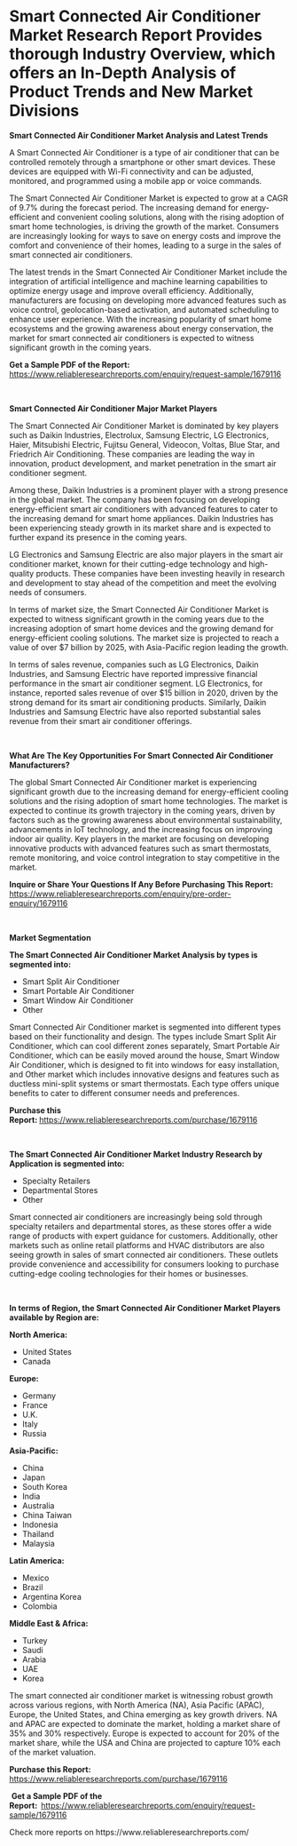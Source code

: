<p><h1>Smart Connected Air Conditioner Market Research Report Provides thorough Industry Overview, which offers an In-Depth Analysis of Product Trends and New Market Divisions</h1></p><p><strong>Smart Connected Air Conditioner Market Analysis and Latest Trends</strong></p>
<p><p>A Smart Connected Air Conditioner is a type of air conditioner that can be controlled remotely through a smartphone or other smart devices. These devices are equipped with Wi-Fi connectivity and can be adjusted, monitored, and programmed using a mobile app or voice commands.</p><p>The Smart Connected Air Conditioner Market is expected to grow at a CAGR of 9.7% during the forecast period. The increasing demand for energy-efficient and convenient cooling solutions, along with the rising adoption of smart home technologies, is driving the growth of the market. Consumers are increasingly looking for ways to save on energy costs and improve the comfort and convenience of their homes, leading to a surge in the sales of smart connected air conditioners.</p><p>The latest trends in the Smart Connected Air Conditioner Market include the integration of artificial intelligence and machine learning capabilities to optimize energy usage and improve overall efficiency. Additionally, manufacturers are focusing on developing more advanced features such as voice control, geolocation-based activation, and automated scheduling to enhance user experience. With the increasing popularity of smart home ecosystems and the growing awareness about energy conservation, the market for smart connected air conditioners is expected to witness significant growth in the coming years.</p></p>
<p><strong>Get a Sample PDF of the Report:&nbsp;</strong> <a href="https://www.reliableresearchreports.com/enquiry/request-sample/1679116">https://www.reliableresearchreports.com/enquiry/request-sample/1679116</a></p>
<p>&nbsp;</p>
<p><strong>Smart Connected Air Conditioner Major Market Players</strong></p>
<p><p>The Smart Connected Air Conditioner Market is dominated by key players such as Daikin Industries, Electrolux, Samsung Electric, LG Electronics, Haier, Mitsubishi Electric, Fujitsu General, Videocon, Voltas, Blue Star, and Friedrich Air Conditioning. These companies are leading the way in innovation, product development, and market penetration in the smart air conditioner segment.</p><p>Among these, Daikin Industries is a prominent player with a strong presence in the global market. The company has been focusing on developing energy-efficient smart air conditioners with advanced features to cater to the increasing demand for smart home appliances. Daikin Industries has been experiencing steady growth in its market share and is expected to further expand its presence in the coming years.</p><p>LG Electronics and Samsung Electric are also major players in the smart air conditioner market, known for their cutting-edge technology and high-quality products. These companies have been investing heavily in research and development to stay ahead of the competition and meet the evolving needs of consumers.</p><p>In terms of market size, the Smart Connected Air Conditioner Market is expected to witness significant growth in the coming years due to the increasing adoption of smart home devices and the growing demand for energy-efficient cooling solutions. The market size is projected to reach a value of over $7 billion by 2025, with Asia-Pacific region leading the growth.</p><p>In terms of sales revenue, companies such as LG Electronics, Daikin Industries, and Samsung Electric have reported impressive financial performance in the smart air conditioner segment. LG Electronics, for instance, reported sales revenue of over $15 billion in 2020, driven by the strong demand for its smart air conditioning products. Similarly, Daikin Industries and Samsung Electric have also reported substantial sales revenue from their smart air conditioner offerings.</p></p>
<p>&nbsp;</p>
<p><strong>What Are The Key Opportunities For Smart Connected Air Conditioner Manufacturers?</strong></p>
<p><p>The global Smart Connected Air Conditioner market is experiencing significant growth due to the increasing demand for energy-efficient cooling solutions and the rising adoption of smart home technologies. The market is expected to continue its growth trajectory in the coming years, driven by factors such as the growing awareness about environmental sustainability, advancements in IoT technology, and the increasing focus on improving indoor air quality. Key players in the market are focusing on developing innovative products with advanced features such as smart thermostats, remote monitoring, and voice control integration to stay competitive in the market.</p></p>
<p><strong>Inquire or Share Your Questions If Any Before Purchasing This Report:</strong> <a href="https://www.reliableresearchreports.com/enquiry/pre-order-enquiry/1679116">https://www.reliableresearchreports.com/enquiry/pre-order-enquiry/1679116</a></p>
<p>&nbsp;</p>
<p><strong>Market Segmentation</strong></p>
<p><strong>The Smart Connected Air Conditioner Market Analysis by types is segmented into:</strong></p>
<p><ul><li>Smart Split Air Conditioner</li><li>Smart Portable Air Conditioner</li><li>Smart Window Air Conditioner</li><li>Other</li></ul></p>
<p><p>Smart Connected Air Conditioner market is segmented into different types based on their functionality and design. The types include Smart Split Air Conditioner, which can cool different zones separately, Smart Portable Air Conditioner, which can be easily moved around the house, Smart Window Air Conditioner, which is designed to fit into windows for easy installation, and Other market which includes innovative designs and features such as ductless mini-split systems or smart thermostats. Each type offers unique benefits to cater to different consumer needs and preferences.</p></p>
<p><strong>Purchase this Report:&nbsp;</strong><a href="https://www.reliableresearchreports.com/purchase/1679116">https://www.reliableresearchreports.com/purchase/1679116</a></p>
<p>&nbsp;</p>
<p><strong>The Smart Connected Air Conditioner Market Industry Research by Application is segmented into:</strong></p>
<p><ul><li>Specialty Retailers</li><li>Departmental Stores</li><li>Other</li></ul></p>
<p><p>Smart connected air conditioners are increasingly being sold through specialty retailers and departmental stores, as these stores offer a wide range of products with expert guidance for customers. Additionally, other markets such as online retail platforms and HVAC distributors are also seeing growth in sales of smart connected air conditioners. These outlets provide convenience and accessibility for consumers looking to purchase cutting-edge cooling technologies for their homes or businesses.</p></p>
<p>&nbsp;</p>
<p><strong>In terms of Region, the Smart Connected Air Conditioner Market Players available by Region are:</strong></p>
<p>
    <p> <strong> North America: </strong>
        <ul>
            <li>United States</li>
            <li>Canada</li>
        </ul>
        </p> 
    <p> <strong> Europe: </strong>
        <ul>
            <li>Germany</li>
            <li>France</li>
            <li>U.K.</li>
            <li>Italy</li>
            <li>Russia</li>
        </ul>
        </p> 
    <p> <strong> Asia-Pacific: </strong>
        <ul>
            <li>China</li>
            <li>Japan</li>
            <li>South Korea</li>
            <li>India</li>
            <li>Australia</li>
            <li>China Taiwan</li>
            <li>Indonesia</li>
            <li>Thailand</li>
            <li>Malaysia</li>
        </ul>
        </p> 
    <p> <strong> Latin America: </strong>
        <ul>
            <li>Mexico</li>
            <li>Brazil</li>
            <li>Argentina Korea</li>
            <li>Colombia</li>
        </ul>
        </p> 
    <p> <strong> Middle East & Africa: </strong>
        <ul>
            <li>Turkey</li>
            <li>Saudi</li>
            <li>Arabia</li>
            <li>UAE</li>
            <li>Korea</li>
        </ul>
    </p>
    </p>
<p><p>The smart connected air conditioner market is witnessing robust growth across various regions, with North America (NA), Asia Pacific (APAC), Europe, the United States, and China emerging as key growth drivers. NA and APAC are expected to dominate the market, holding a market share of 35% and 30% respectively. Europe is expected to account for 20% of the market share, while the USA and China are projected to capture 10% each of the market valuation.</p></p>
<p><strong>Purchase this Report: </strong><a href="https://www.reliableresearchreports.com/purchase/1679116">https://www.reliableresearchreports.com/purchase/1679116</a></p>
<p>&nbsp;<strong>Get a Sample PDF of the Report:&nbsp;&nbsp;</strong><a href="https://www.reliableresearchreports.com/enquiry/request-sample/1679116">https://www.reliableresearchreports.com/enquiry/request-sample/1679116</a></p>
<p><strong></strong></p>
<p>Check more reports on https://www.reliableresearchreports.com/</p>